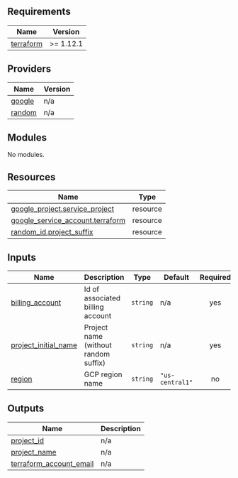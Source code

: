 <!-- BEGIN_TF_DOCS -->
## Requirements

| Name | Version |
|------|---------|
| <a name="requirement_terraform"></a> [terraform](#requirement\_terraform) | >= 1.12.1 |

## Providers

| Name | Version |
|------|---------|
| <a name="provider_google"></a> [google](#provider\_google) | n/a |
| <a name="provider_random"></a> [random](#provider\_random) | n/a |

## Modules

No modules.

## Resources

| Name | Type |
|------|------|
| [google_project.service_project](https://registry.terraform.io/providers/hashicorp/google/latest/docs/resources/project) | resource |
| [google_service_account.terraform](https://registry.terraform.io/providers/hashicorp/google/latest/docs/resources/service_account) | resource |
| [random_id.project_suffix](https://registry.terraform.io/providers/hashicorp/random/latest/docs/resources/id) | resource |

## Inputs

| Name | Description | Type | Default | Required |
|------|-------------|------|---------|:--------:|
| <a name="input_billing_account"></a> [billing\_account](#input\_billing\_account) | Id of associated billing account | `string` | n/a | yes |
| <a name="input_project_initial_name"></a> [project\_initial\_name](#input\_project\_initial\_name) | Project name (without random suffix) | `string` | n/a | yes |
| <a name="input_region"></a> [region](#input\_region) | GCP region name | `string` | `"us-central1"` | no |

## Outputs

| Name | Description |
|------|-------------|
| <a name="output_project_id"></a> [project\_id](#output\_project\_id) | n/a |
| <a name="output_project_name"></a> [project\_name](#output\_project\_name) | n/a |
| <a name="output_terraform_account_email"></a> [terraform\_account\_email](#output\_terraform\_account\_email) | n/a |
<!-- END_TF_DOCS -->